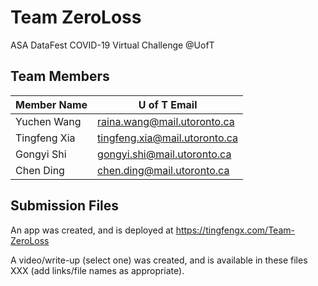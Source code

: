 # Team ZeroLoss 
ASA DataFest COVID-19 Virtual Challenge @UofT

## Team Members
| Member Name  	| U of T Email                  	|
|--------------	|-------------------------------	|
| Yuchen Wang  	| raina.wang@mail.utoronto.ca   	|
| Tingfeng Xia 	| tingfeng.xia@mail.utoronto.ca 	|
| Gongyi Shi   	| gongyi.shi@mail.utoronto.ca   	|
| Chen Ding    	| chen.ding@mail.utoronto.ca    	|

## Submission Files

An app was created, and is deployed at https://tingfengx.com/Team-ZeroLoss

A video/write-up (select one) was created, and is available in these files XXX (add links/file names as appropriate).
